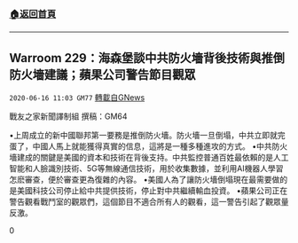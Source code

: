 ###  [:house:返回首頁](https://github.com/ourhimalayas/txt)
---

## Warroom 229：海森堡談中共防火墻背後技術與推倒防火墻建議；蘋果公司警告節目觀眾
`2020-06-16 11:03 GM77` [轉載自GNews](https://gnews.org/zh-hant/235805/)

戰友之家新聞譯制組
撰稿：GM64



•上周成立的新中國聯邦第一要務是推倒防火墻。防火墻一旦倒塌，中共立即就完蛋了，中國人馬上就能獲得真實的信息，這將是一種多種進攻的方式。
•中共防火墻建成的關鍵是美國的資本和技術在背後支持。中共監控普通百姓最依賴的是人工智能和人臉識別技術、5G等無線通信技術，用於收集數據，並利用AI機器人學習怎麽審查，便於審查更為復雜的內容。
•美國人為了讓防火墻倒塌現在最需要做的是美國科技公司停止給中共提供技術，停止對中共繼續輸血投資。
•蘋果公司正在警告觀看戰鬥室的觀眾們，這個節目不適合所有人的觀看，這一警告引起了觀眾量反激。

0
